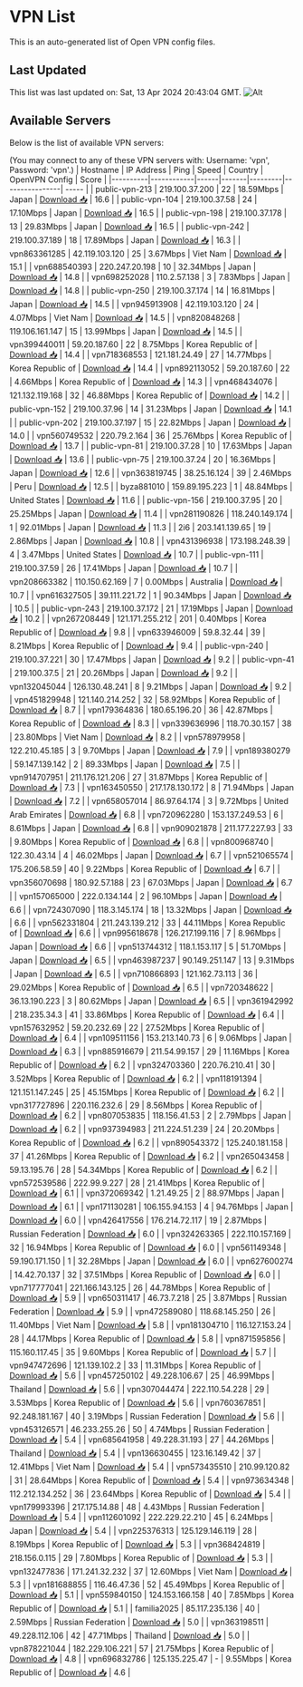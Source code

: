 # VPN List

This is an auto-generated list of Open VPN config files.

## Last Updated

This list was last updated on: Sat, 13 Apr 2024 20:43:04 GMT.
![Alt](https://repobeats.axiom.co/api/embed/186b98318ef1479477931607c1ad7d823f12451f.svg "Repobeats analytics image")

## Available Servers

Below is the list of available VPN servers:

(You may connect to any of these VPN servers with: Username: 'vpn', Password: 'vpn'.)
| Hostname | IP Address | Ping | Speed | Country | OpenVPN Config | Score |
|----------|------------|------|-------|---------|----------------| ----- |
| public-vpn-213 | 219.100.37.200 | 22 | 18.59Mbps | Japan | [Download 📥](./configs/server_0_JP.ovpn) | 16.6 |
| public-vpn-104 | 219.100.37.58 | 24 | 17.10Mbps | Japan | [Download 📥](./configs/server_1_JP.ovpn) | 16.5 |
| public-vpn-198 | 219.100.37.178 | 13 | 29.83Mbps | Japan | [Download 📥](./configs/server_2_JP.ovpn) | 16.5 |
| public-vpn-242 | 219.100.37.189 | 18 | 17.89Mbps | Japan | [Download 📥](./configs/server_3_JP.ovpn) | 16.3 |
| vpn863361285 | 42.119.103.120 | 25 | 3.67Mbps | Viet Nam | [Download 📥](./configs/server_4_VN.ovpn) | 15.1 |
| vpn688540393 | 220.247.20.198 | 10 | 32.34Mbps | Japan | [Download 📥](./configs/server_5_JP.ovpn) | 14.8 |
| vpn698252028 | 110.2.57.138 | 3 | 7.83Mbps | Japan | [Download 📥](./configs/server_6_JP.ovpn) | 14.8 |
| public-vpn-250 | 219.100.37.174 | 14 | 16.81Mbps | Japan | [Download 📥](./configs/server_7_JP.ovpn) | 14.5 |
| vpn945913908 | 42.119.103.120 | 24 | 4.07Mbps | Viet Nam | [Download 📥](./configs/server_8_VN.ovpn) | 14.5 |
| vpn820848268 | 119.106.161.147 | 15 | 13.99Mbps | Japan | [Download 📥](./configs/server_9_JP.ovpn) | 14.5 |
| vpn399440011 | 59.20.187.60 | 22 | 8.75Mbps | Korea Republic of | [Download 📥](./configs/server_10_KR.ovpn) | 14.4 |
| vpn718368553 | 121.181.24.49 | 27 | 14.77Mbps | Korea Republic of | [Download 📥](./configs/server_11_KR.ovpn) | 14.4 |
| vpn892113052 | 59.20.187.60 | 22 | 4.66Mbps | Korea Republic of | [Download 📥](./configs/server_12_KR.ovpn) | 14.3 |
| vpn468434076 | 121.132.119.168 | 32 | 46.88Mbps | Korea Republic of | [Download 📥](./configs/server_13_KR.ovpn) | 14.2 |
| public-vpn-152 | 219.100.37.96 | 14 | 31.23Mbps | Japan | [Download 📥](./configs/server_14_JP.ovpn) | 14.1 |
| public-vpn-202 | 219.100.37.197 | 15 | 22.82Mbps | Japan | [Download 📥](./configs/server_15_JP.ovpn) | 14.0 |
| vpn560749532 | 220.79.2.164 | 36 | 25.76Mbps | Korea Republic of | [Download 📥](./configs/server_16_KR.ovpn) | 13.7 |
| public-vpn-81 | 219.100.37.28 | 10 | 17.63Mbps | Japan | [Download 📥](./configs/server_17_JP.ovpn) | 13.6 |
| public-vpn-75 | 219.100.37.24 | 20 | 16.36Mbps | Japan | [Download 📥](./configs/server_18_JP.ovpn) | 12.6 |
| vpn363819745 | 38.25.16.124 | 39 | 2.46Mbps | Peru | [Download 📥](./configs/server_19_PE.ovpn) | 12.5 |
| byza881010 | 159.89.195.223 | 1 | 48.84Mbps | United States | [Download 📥](./configs/server_20_US.ovpn) | 11.6 |
| public-vpn-156 | 219.100.37.95 | 20 | 25.25Mbps | Japan | [Download 📥](./configs/server_21_JP.ovpn) | 11.4 |
| vpn281190826 | 118.240.149.174 | 1 | 92.01Mbps | Japan | [Download 📥](./configs/server_22_JP.ovpn) | 11.3 |
| 2i6 | 203.141.139.65 | 19 | 2.86Mbps | Japan | [Download 📥](./configs/server_23_JP.ovpn) | 10.8 |
| vpn431396938 | 173.198.248.39 | 4 | 3.47Mbps | United States | [Download 📥](./configs/server_24_US.ovpn) | 10.7 |
| public-vpn-111 | 219.100.37.59 | 26 | 17.41Mbps | Japan | [Download 📥](./configs/server_25_JP.ovpn) | 10.7 |
| vpn208663382 | 110.150.62.169 | 7 | 0.00Mbps | Australia | [Download 📥](./configs/server_26_AU.ovpn) | 10.7 |
| vpn616327505 | 39.111.221.72 | 1 | 90.34Mbps | Japan | [Download 📥](./configs/server_27_JP.ovpn) | 10.5 |
| public-vpn-243 | 219.100.37.172 | 21 | 17.19Mbps | Japan | [Download 📥](./configs/server_28_JP.ovpn) | 10.2 |
| vpn267208449 | 121.171.255.212 | 201 | 0.40Mbps | Korea Republic of | [Download 📥](./configs/server_29_KR.ovpn) | 9.8 |
| vpn633946009 | 59.8.32.44 | 39 | 8.21Mbps | Korea Republic of | [Download 📥](./configs/server_30_KR.ovpn) | 9.4 |
| public-vpn-240 | 219.100.37.221 | 30 | 17.47Mbps | Japan | [Download 📥](./configs/server_31_JP.ovpn) | 9.2 |
| public-vpn-41 | 219.100.37.5 | 21 | 20.26Mbps | Japan | [Download 📥](./configs/server_32_JP.ovpn) | 9.2 |
| vpn132045044 | 126.130.48.241 | 8 | 9.21Mbps | Japan | [Download 📥](./configs/server_33_JP.ovpn) | 9.2 |
| vpn451829948 | 121.140.214.252 | 32 | 58.92Mbps | Korea Republic of | [Download 📥](./configs/server_34_KR.ovpn) | 8.7 |
| vpn179364836 | 180.65.196.20 | 36 | 42.87Mbps | Korea Republic of | [Download 📥](./configs/server_35_KR.ovpn) | 8.3 |
| vpn339636996 | 118.70.30.157 | 38 | 23.80Mbps | Viet Nam | [Download 📥](./configs/server_36_VN.ovpn) | 8.2 |
| vpn578979958 | 122.210.45.185 | 3 | 9.70Mbps | Japan | [Download 📥](./configs/server_37_JP.ovpn) | 7.9 |
| vpn189380279 | 59.147.139.142 | 2 | 89.33Mbps | Japan | [Download 📥](./configs/server_38_JP.ovpn) | 7.5 |
| vpn914707951 | 211.176.121.206 | 27 | 31.87Mbps | Korea Republic of | [Download 📥](./configs/server_39_KR.ovpn) | 7.3 |
| vpn163450550 | 217.178.130.172 | 8 | 71.94Mbps | Japan | [Download 📥](./configs/server_40_JP.ovpn) | 7.2 |
| vpn658057014 | 86.97.64.174 | 3 | 9.72Mbps | United Arab Emirates | [Download 📥](./configs/server_41_AE.ovpn) | 6.8 |
| vpn720962280 | 153.137.249.53 | 6 | 8.61Mbps | Japan | [Download 📥](./configs/server_42_JP.ovpn) | 6.8 |
| vpn909021878 | 211.177.227.93 | 33 | 9.80Mbps | Korea Republic of | [Download 📥](./configs/server_43_KR.ovpn) | 6.8 |
| vpn800968740 | 122.30.43.14 | 4 | 46.02Mbps | Japan | [Download 📥](./configs/server_44_JP.ovpn) | 6.7 |
| vpn521065574 | 175.206.58.59 | 40 | 9.22Mbps | Korea Republic of | [Download 📥](./configs/server_45_KR.ovpn) | 6.7 |
| vpn356070698 | 180.92.57.188 | 23 | 67.03Mbps | Japan | [Download 📥](./configs/server_46_JP.ovpn) | 6.7 |
| vpn157065000 | 222.0.134.144 | 2 | 96.10Mbps | Japan | [Download 📥](./configs/server_47_JP.ovpn) | 6.6 |
| vpn724307090 | 118.3.145.174 | 18 | 13.32Mbps | Japan | [Download 📥](./configs/server_48_JP.ovpn) | 6.6 |
| vpn562331804 | 211.243.139.212 | 33 | 44.11Mbps | Korea Republic of | [Download 📥](./configs/server_49_KR.ovpn) | 6.6 |
| vpn995618678 | 126.217.199.116 | 7 | 8.96Mbps | Japan | [Download 📥](./configs/server_50_JP.ovpn) | 6.6 |
| vpn513744312 | 118.1.153.117 | 5 | 51.70Mbps | Japan | [Download 📥](./configs/server_51_JP.ovpn) | 6.5 |
| vpn463987237 | 90.149.251.147 | 13 | 9.31Mbps | Japan | [Download 📥](./configs/server_52_JP.ovpn) | 6.5 |
| vpn710866893 | 121.162.73.113 | 36 | 29.02Mbps | Korea Republic of | [Download 📥](./configs/server_53_KR.ovpn) | 6.5 |
| vpn720348622 | 36.13.190.223 | 3 | 80.62Mbps | Japan | [Download 📥](./configs/server_54_JP.ovpn) | 6.5 |
| vpn361942992 | 218.235.34.3 | 41 | 33.86Mbps | Korea Republic of | [Download 📥](./configs/server_55_KR.ovpn) | 6.4 |
| vpn157632952 | 59.20.232.69 | 22 | 27.52Mbps | Korea Republic of | [Download 📥](./configs/server_56_KR.ovpn) | 6.4 |
| vpn109511156 | 153.213.140.73 | 6 | 9.06Mbps | Japan | [Download 📥](./configs/server_57_JP.ovpn) | 6.3 |
| vpn885916679 | 211.54.99.157 | 29 | 11.16Mbps | Korea Republic of | [Download 📥](./configs/server_58_KR.ovpn) | 6.2 |
| vpn324703360 | 220.76.210.41 | 30 | 3.52Mbps | Korea Republic of | [Download 📥](./configs/server_59_KR.ovpn) | 6.2 |
| vpn118191394 | 121.151.147.245 | 25 | 45.15Mbps | Korea Republic of | [Download 📥](./configs/server_60_KR.ovpn) | 6.2 |
| vpn317727896 | 220.116.232.6 | 29 | 8.56Mbps | Korea Republic of | [Download 📥](./configs/server_61_KR.ovpn) | 6.2 |
| vpn807053835 | 118.156.41.53 | 2 | 2.79Mbps | Japan | [Download 📥](./configs/server_62_JP.ovpn) | 6.2 |
| vpn937394983 | 211.224.51.239 | 24 | 20.20Mbps | Korea Republic of | [Download 📥](./configs/server_63_KR.ovpn) | 6.2 |
| vpn890543372 | 125.240.181.158 | 37 | 41.26Mbps | Korea Republic of | [Download 📥](./configs/server_64_KR.ovpn) | 6.2 |
| vpn265043458 | 59.13.195.76 | 28 | 54.34Mbps | Korea Republic of | [Download 📥](./configs/server_65_KR.ovpn) | 6.2 |
| vpn572539586 | 222.99.9.227 | 28 | 21.41Mbps | Korea Republic of | [Download 📥](./configs/server_66_KR.ovpn) | 6.1 |
| vpn372069342 | 1.21.49.25 | 2 | 88.97Mbps | Japan | [Download 📥](./configs/server_67_JP.ovpn) | 6.1 |
| vpn171130281 | 106.155.94.153 | 4 | 94.76Mbps | Japan | [Download 📥](./configs/server_68_JP.ovpn) | 6.0 |
| vpn426417556 | 176.214.72.117 | 19 | 2.87Mbps | Russian Federation | [Download 📥](./configs/server_69_RU.ovpn) | 6.0 |
| vpn324263365 | 222.110.157.169 | 32 | 16.94Mbps | Korea Republic of | [Download 📥](./configs/server_70_KR.ovpn) | 6.0 |
| vpn561149348 | 59.190.171.150 | 1 | 32.28Mbps | Japan | [Download 📥](./configs/server_71_JP.ovpn) | 6.0 |
| vpn627600274 | 14.42.70.137 | 32 | 37.51Mbps | Korea Republic of | [Download 📥](./configs/server_72_KR.ovpn) | 6.0 |
| vpn717777041 | 221.166.143.125 | 26 | 44.78Mbps | Korea Republic of | [Download 📥](./configs/server_73_KR.ovpn) | 5.9 |
| vpn650311417 | 46.73.7.218 | 25 | 3.87Mbps | Russian Federation | [Download 📥](./configs/server_74_RU.ovpn) | 5.9 |
| vpn472589080 | 118.68.145.250 | 26 | 11.40Mbps | Viet Nam | [Download 📥](./configs/server_75_VN.ovpn) | 5.8 |
| vpn181304710 | 116.127.153.24 | 28 | 44.17Mbps | Korea Republic of | [Download 📥](./configs/server_76_KR.ovpn) | 5.8 |
| vpn871595856 | 115.160.117.45 | 35 | 9.60Mbps | Korea Republic of | [Download 📥](./configs/server_77_KR.ovpn) | 5.7 |
| vpn947472696 | 121.139.102.2 | 33 | 11.31Mbps | Korea Republic of | [Download 📥](./configs/server_78_KR.ovpn) | 5.6 |
| vpn457250102 | 49.228.106.67 | 25 | 46.99Mbps | Thailand | [Download 📥](./configs/server_79_TH.ovpn) | 5.6 |
| vpn307044474 | 222.110.54.228 | 29 | 3.53Mbps | Korea Republic of | [Download 📥](./configs/server_80_KR.ovpn) | 5.6 |
| vpn760367851 | 92.248.181.167 | 40 | 3.19Mbps | Russian Federation | [Download 📥](./configs/server_81_RU.ovpn) | 5.6 |
| vpn453126571 | 46.233.255.26 | 50 | 4.74Mbps | Russian Federation | [Download 📥](./configs/server_82_RU.ovpn) | 5.4 |
| vpn685641958 | 49.228.31.193 | 27 | 44.26Mbps | Thailand | [Download 📥](./configs/server_83_TH.ovpn) | 5.4 |
| vpn136630455 | 123.16.149.42 | 37 | 12.41Mbps | Viet Nam | [Download 📥](./configs/server_84_VN.ovpn) | 5.4 |
| vpn573435510 | 210.99.120.82 | 31 | 28.64Mbps | Korea Republic of | [Download 📥](./configs/server_85_KR.ovpn) | 5.4 |
| vpn973634348 | 112.212.134.252 | 36 | 23.64Mbps | Korea Republic of | [Download 📥](./configs/server_86_KR.ovpn) | 5.4 |
| vpn179993396 | 217.175.14.88 | 48 | 4.43Mbps | Russian Federation | [Download 📥](./configs/server_87_RU.ovpn) | 5.4 |
| vpn112601092 | 222.229.22.210 | 45 | 6.24Mbps | Japan | [Download 📥](./configs/server_88_JP.ovpn) | 5.4 |
| vpn225376313 | 125.129.146.119 | 28 | 8.19Mbps | Korea Republic of | [Download 📥](./configs/server_89_KR.ovpn) | 5.3 |
| vpn368424819 | 218.156.0.115 | 29 | 7.80Mbps | Korea Republic of | [Download 📥](./configs/server_90_KR.ovpn) | 5.3 |
| vpn132477836 | 171.241.32.232 | 37 | 12.60Mbps | Viet Nam | [Download 📥](./configs/server_91_VN.ovpn) | 5.3 |
| vpn181688855 | 116.46.47.36 | 52 | 45.49Mbps | Korea Republic of | [Download 📥](./configs/server_92_KR.ovpn) | 5.1 |
| vpn559840150 | 124.153.166.158 | 40 | 7.85Mbps | Korea Republic of | [Download 📥](./configs/server_93_KR.ovpn) | 5.1 |
| familia2025 | 85.117.235.136 | 40 | 2.59Mbps | Russian Federation | [Download 📥](./configs/server_94_RU.ovpn) | 5.0 |
| vpn363198511 | 49.228.112.106 | 42 | 47.71Mbps | Thailand | [Download 📥](./configs/server_95_TH.ovpn) | 5.0 |
| vpn878221044 | 182.229.106.221 | 57 | 21.75Mbps | Korea Republic of | [Download 📥](./configs/server_96_KR.ovpn) | 4.8 |
| vpn696832786 | 125.135.225.47 | - | 9.55Mbps | Korea Republic of | [Download 📥](./configs/server_97_KR.ovpn) | 4.6 |
